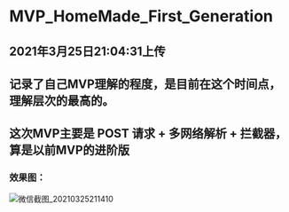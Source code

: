 # MVP_HomeMade_First_Generation
## 2021年3月25日21:04:31上传
## 记录了自己MVP理解的程度，是目前在这个时间点，理解层次的最高的。
## 这次MVP主要是 POST 请求 + 多网络解析 + 拦截器，算是以前MVP的进阶版
### 效果图：
![微信截图_20210325211410](https://user-images.githubusercontent.com/70384877/112478676-313ff380-8daf-11eb-9c97-3252df8a9d75.png)


